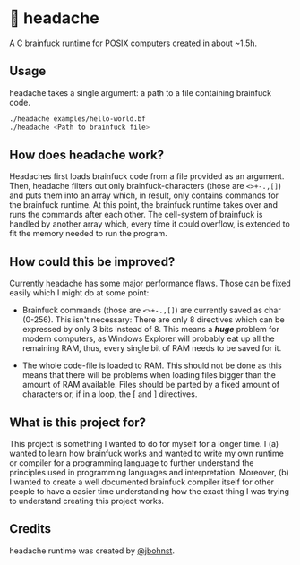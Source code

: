 # 🧠 headache
A C brainfuck runtime for POSIX computers created in about ~1.5h.

## Usage
headache takes a single argument: a path to a file containing brainfuck code.

```bash
./headache examples/hello-world.bf
./headache <Path to brainfuck file>
```

## How does headache work?
Headaches first loads brainfuck code from a file provided as an argument. 
Then, headache filters out only brainfuck-characters (those are `<>+-.,[]`) 
and puts them into an array which, in result, only contains commands for 
the brainfuck runtime. At this point, the brainfuck runtime takes over
and runs the commands after each other. The cell-system of brainfuck is
handled by another array which, every time it could overflow, is extended 
to fit the memory needed to run the program.

## How could this be improved?
Currently headache has some major performance flaws. Those can be fixed easily
which I might do at some point:

-   Brainfuck commands (those are `<>+-.,[]`) are currently saved as 
    char (0-256). This isn't necessary: There are only 8 directives 
    which can be expressed by only 3 bits instead of 8. This means a
    ***huge*** problem for modern computers, as Windows Explorer will
    probably eat up all the remaining RAM, thus, every single bit of
    RAM needs to be saved for it.

-   The whole code-file is loaded to RAM. This should not be done as
    this means that there will be problems when loading files bigger
    than the amount of RAM available. Files should be parted by a
    fixed amount of characters or, if in a loop, the [ and ] directives.

## What is this project for?
This project is something I wanted to do for myself for a longer time. I 
(a) wanted to learn how brainfuck works and wanted to write my own runtime
or compiler for a programming language to further understand the principles
used in programming languages and interpretation. Moreover, (b) I wanted to 
create a well documented brainfuck compiler itself for other people to 
have a easier time understanding how the exact thing I was trying to understand
creating this project works.

## Credits
headache runtime was created by [@jbohnst](https://github.com/jbohnst).
